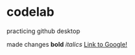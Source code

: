 # codelab

practicing github desktop

made changes
**bold**
*italics* 
[Link to Google!](http://google.com)